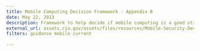 ```yaml
---
title: Mobile Computing Decision Framework - Appendix B
date: May 22, 2013
description: Framework to help decide if mobile computing is a good strategy.
external_url: assets.cio.gov/assets/files/resources/Mobile-Security-Decision-Framework-Appendix-B.pdf
filters: guidance mobile current

---
```

